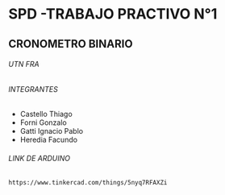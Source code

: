 # SPD -TRABAJO PRACTIVO N°1
## CRONOMETRO BINARIO
###### UTN FRA

###### INTEGRANTES
- Castello Thiago
- Forni Gonzalo
- Gatti Ignacio Pablo
- Heredia Facundo

###### LINK DE ARDUINO

```sh
https://www.tinkercad.com/things/5nyq7RFAXZi
```
